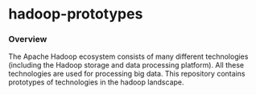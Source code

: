 # hadoop-prototypes

### Overview

The Apache Hadoop ecosystem consists of many different technologies (including the Hadoop storage and data processing 
platform).  All these technologies are used for processing big data.  This repository contains prototypes of 
technologies in the hadoop landscape.